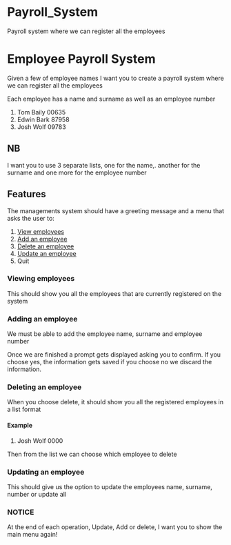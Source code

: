 # Payroll_System
Payroll system where we can register all the employees

# Employee Payroll System

Given a few of employee names I want you to create a payroll system where we can register all the employees

Each employee has a name and surname as well as an employee number

1) Tom Baily 00635
2) Edwin Bark 87958
3) Josh Wolf 09783

## NB

I want you to use 3 separate lists, one for the name,. another for the surname and one more for the employee number

## Features

The managements system should have a greeting message and a menu that asks the user to:

1) [View employees](#viewing-employees)
2) [Add an employee](#adding-an-employee)
3) [Delete an employee](#deleting-an-employee)
4) [Update an employee](#updating-an-employee)
5) Quit

### Viewing employees

This should show you all the employees that are currently registered on the system

### Adding an employee

We must be able to add the employee name, surname and employee number

Once we are finished a prompt gets displayed asking you to confirm. If you choose yes, the information gets saved if you choose no we discard the information.

### Deleting an employee

When you choose delete, it should show you all the registered employees in a list format

#### Example

1) Josh Wolf 0000

Then from the list we can choose which employee to delete

### Updating an employee

This should give us the option to update the employees name, surname, number or update all

### NOTICE

At the end of each operation, Update, Add or delete, I want you to show the main menu again!
